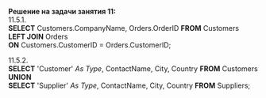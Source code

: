 **Решение на задачи занятия 11:**</br>
11.5.1.</br>
**SELECT** Customers.CompanyName, Orders.OrderID **FROM** Customers</br>
**LEFT JOIN** Orders</br>
**ON** Customers.CustomerID = Orders.CustomerID;</br>

11.5.2.</br>
**SELECT** 'Customer' *As Type*, ContactName, City, Country **FROM** Customers</br>
**UNION**</br>
**SELECT** 'Supplier' *As Type*, ContactName, City, Country **FROM** Suppliers;
